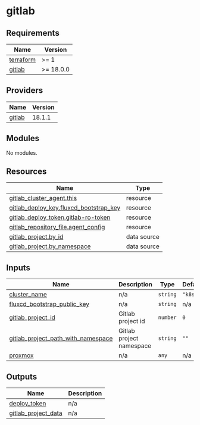 # gitlab

<!-- BEGIN_TF_DOCS -->
## Requirements

| Name | Version |
|------|---------|
| <a name="requirement_terraform"></a> [terraform](#requirement\_terraform) | >= 1 |
| <a name="requirement_gitlab"></a> [gitlab](#requirement\_gitlab) | >= 18.0.0 |

## Providers

| Name | Version |
|------|---------|
| <a name="provider_gitlab"></a> [gitlab](#provider\_gitlab) | 18.1.1 |

## Modules

No modules.

## Resources

| Name | Type |
|------|------|
| [gitlab_cluster_agent.this](https://registry.terraform.io/providers/gitlabhq/gitlab/latest/docs/resources/cluster_agent) | resource |
| [gitlab_deploy_key.fluxcd_bootstrap_key](https://registry.terraform.io/providers/gitlabhq/gitlab/latest/docs/resources/deploy_key) | resource |
| [gitlab_deploy_token.gitlab-ro-token](https://registry.terraform.io/providers/gitlabhq/gitlab/latest/docs/resources/deploy_token) | resource |
| [gitlab_repository_file.agent_config](https://registry.terraform.io/providers/gitlabhq/gitlab/latest/docs/resources/repository_file) | resource |
| [gitlab_project.by_id](https://registry.terraform.io/providers/gitlabhq/gitlab/latest/docs/data-sources/project) | data source |
| [gitlab_project.by_namespace](https://registry.terraform.io/providers/gitlabhq/gitlab/latest/docs/data-sources/project) | data source |

## Inputs

| Name | Description | Type | Default | Required |
|------|-------------|------|---------|:--------:|
| <a name="input_cluster_name"></a> [cluster\_name](#input\_cluster\_name) | n/a | `string` | `"k8s"` | no |
| <a name="input_fluxcd_bootstrap_public_key"></a> [fluxcd\_bootstrap\_public\_key](#input\_fluxcd\_bootstrap\_public\_key) | n/a | `string` | n/a | yes |
| <a name="input_gitlab_project_id"></a> [gitlab\_project\_id](#input\_gitlab\_project\_id) | Gitlab project id | `number` | `0` | no |
| <a name="input_gitlab_project_path_with_namespace"></a> [gitlab\_project\_path\_with\_namespace](#input\_gitlab\_project\_path\_with\_namespace) | Gitlab project namespace | `string` | `""` | no |
| <a name="input_proxmox"></a> [proxmox](#input\_proxmox) | n/a | `any` | n/a | yes |

## Outputs

| Name | Description |
|------|-------------|
| <a name="output_deploy_token"></a> [deploy\_token](#output\_deploy\_token) | n/a |
| <a name="output_gitlab_project_data"></a> [gitlab\_project\_data](#output\_gitlab\_project\_data) | n/a |
<!-- END_TF_DOCS -->
